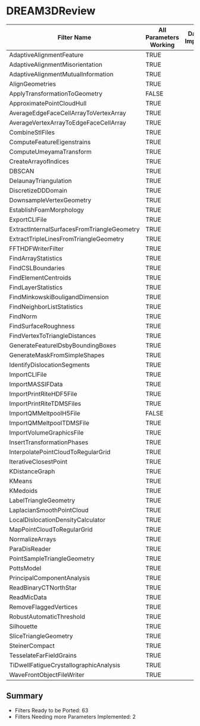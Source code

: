 # DREAM3DReview #

|  Filter Name | All Parameters Working | DataCheck Implemented | Execute Implemented | Documentation Implemented |
|--------------|------------------------|-----------------------|---------------------|---------------------------|
| AdaptiveAlignmentFeature | TRUE  | | | |
| AdaptiveAlignmentMisorientation | TRUE  | | | |
| AdaptiveAlignmentMutualInformation | TRUE  | | | |
| AlignGeometries | TRUE  | | | |
| ApplyTransformationToGeometry | FALSE  | | | |
| ApproximatePointCloudHull | TRUE  | | | |
| AverageEdgeFaceCellArrayToVertexArray | TRUE  | | | |
| AverageVertexArrayToEdgeFaceCellArray | TRUE  | | | |
| CombineStlFiles | TRUE  | | | |
| ComputeFeatureEigenstrains | TRUE  | | | |
| ComputeUmeyamaTransform | TRUE  | | | |
| CreateArrayofIndices | TRUE  | | | |
| DBSCAN | TRUE  | | | |
| DelaunayTriangulation | TRUE  | | | |
| DiscretizeDDDomain | TRUE  | | | |
| DownsampleVertexGeometry | TRUE  | | | |
| EstablishFoamMorphology | TRUE  | | | |
| ExportCLIFile | TRUE  | | | |
| ExtractInternalSurfacesFromTriangleGeometry | TRUE  | | | |
| ExtractTripleLinesFromTriangleGeometry | TRUE  | | | |
| FFTHDFWriterFilter | TRUE  | | | |
| FindArrayStatistics | TRUE  | | | |
| FindCSLBoundaries | TRUE  | | | |
| FindElementCentroids | TRUE  | | | |
| FindLayerStatistics | TRUE  | | | |
| FindMinkowskiBouligandDimension | TRUE  | | | |
| FindNeighborListStatistics | TRUE  | | | |
| FindNorm | TRUE  | | | |
| FindSurfaceRoughness | TRUE  | | | |
| FindVertexToTriangleDistances | TRUE  | | | |
| GenerateFeatureIDsbyBoundingBoxes | TRUE  | | | |
| GenerateMaskFromSimpleShapes | TRUE  | | | |
| IdentifyDislocationSegments | TRUE  | | | |
| ImportCLIFile | TRUE  | | | |
| ImportMASSIFData | TRUE  | | | |
| ImportPrintRiteHDF5File | TRUE  | | | |
| ImportPrintRiteTDMSFiles | TRUE  | | | |
| ImportQMMeltpoolH5File | FALSE  | | | |
| ImportQMMeltpoolTDMSFile | TRUE  | | | |
| ImportVolumeGraphicsFile | TRUE  | | | |
| InsertTransformationPhases | TRUE  | | | |
| InterpolatePointCloudToRegularGrid | TRUE  | | | |
| IterativeClosestPoint | TRUE  | | | |
| KDistanceGraph | TRUE  | | | |
| KMeans | TRUE  | | | |
| KMedoids | TRUE  | | | |
| LabelTriangleGeometry | TRUE  | | | |
| LaplacianSmoothPointCloud | TRUE  | | | |
| LocalDislocationDensityCalculator | TRUE  | | | |
| MapPointCloudToRegularGrid | TRUE  | | | |
| NormalizeArrays | TRUE  | | | |
| ParaDisReader | TRUE  | | | |
| PointSampleTriangleGeometry | TRUE  | | | |
| PottsModel | TRUE  | | | |
| PrincipalComponentAnalysis | TRUE  | | | |
| ReadBinaryCTNorthStar | TRUE  | | | |
| ReadMicData | TRUE  | | | |
| RemoveFlaggedVertices | TRUE  | | | |
| RobustAutomaticThreshold | TRUE  | | | |
| Silhouette | TRUE  | | | |
| SliceTriangleGeometry | TRUE  | | | |
| SteinerCompact | TRUE  | | | |
| TesselateFarFieldGrains | TRUE  | | | |
| TiDwellFatigueCrystallographicAnalysis | TRUE  | | | |
| WaveFrontObjectFileWriter | TRUE  | | | |


## Summary ##

+ Filters Ready to be Ported: 63
+ Filters Needing more Parameters Implemented: 2
